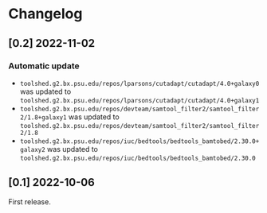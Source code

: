 # Changelog

## [0.2] 2022-11-02

### Automatic update
- `toolshed.g2.bx.psu.edu/repos/lparsons/cutadapt/cutadapt/4.0+galaxy0` was updated to `toolshed.g2.bx.psu.edu/repos/lparsons/cutadapt/cutadapt/4.0+galaxy1`
- `toolshed.g2.bx.psu.edu/repos/devteam/samtool_filter2/samtool_filter2/1.8+galaxy1` was updated to `toolshed.g2.bx.psu.edu/repos/devteam/samtool_filter2/samtool_filter2/1.8`
- `toolshed.g2.bx.psu.edu/repos/iuc/bedtools/bedtools_bamtobed/2.30.0+galaxy2` was updated to `toolshed.g2.bx.psu.edu/repos/iuc/bedtools/bedtools_bamtobed/2.30.0`

## [0.1] 2022-10-06
First release.
